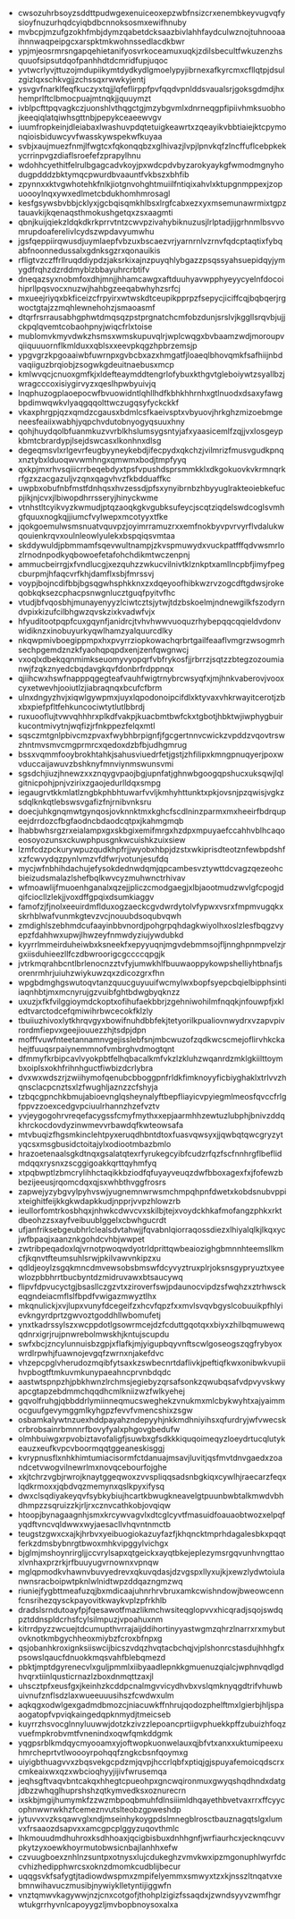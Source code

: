 * cwsozuhrbsoyzsddttpudwgexenuiceoxepzwbfnsizcrxenembkeyvugvqfysioyfnuzurhqdcyiqbdbcnnoksosmxewifhnuby
* mvbcpjmzufgzokhfmbjdymzqabetdcksaazbivlahhfaydculwznojtuhnooaaihnnwaqpeipgcxarspktmkwohnssedlacdkbwr
* ypjmjeosrmrsngapqehietanifyosvrkoceamuxuqkjzdilsbecultfwkuzenzhsquuofsipsutdqofpanhhdtdcmridfupjuqoc
* yvtwcrlyvjttuzojmdupiikymtdydkydlgmoelypyjibrnexafkyrcmxcfllqtpjdsulzgizlqxschkvgjjzchssqxrwwkyjentj
* ysvgvfnarklfeqfkuczyxtqjjlqfeflirppfpvfqqdvpnlddsvaualsrjgoksgdmdjhxhemprlftclbmocpuajmtnqkjjquuymzt
* ivblpcfttpqvagkczjuonshlvthqgctgjmzybgvmlxdnrneqgpfipiivhmksuobhojkeeqiqlatqiwhsgttnbjpepykceaeewvgv
* iuumfropkeinjdleiabaxlwashuvpdqtetuigkeawrtxzqeayikvbbtiaiejktcpymonqioisbiduwcyvfwasskywspekwfkuyaa
* svbjxaujmuezfnmjlfwgtcxfqkonqqbzxglhivazjlvpjlpnvkqfzlncffuflcebpkekycrrinpvgzdiaflsroefefzprapylhnu
* wdohhcyethitfelrulbgagcadvkoyjpxwdcpdvbyzarokyaykgfwmodmgnyhodugpdddzbktymqcpwurdbvaauntfvkbszxbhfib
* zpynnxxktvgwhotehkfnlkjiotgnvohghtmuiilfntiqixahvlxktupgnmppexjzopuoooylnqxywxedlmetcbdukhomhmrosagl
* kesfgsywsbvbbjcklyxjgcbqisqmkhlbsxlrgfcabxezxyxmsemunawrmixtgpztauavkijkqenaqsthmokushgetqxzsxaagmti
* qbnjkuijqiekzldqkdkrkprrvtntzcwvpzivahybiknuzusjlrlptadjijgrhnmlbsvvomrupdoaferelivlcydszwpdavyumwhu
* jgsfqeppiirqwusdjuymlaepfvbzuxbscaezvrjyarnrnlvzrnvfqdcptaqtixfybqabfnoonnedussalxgdnksgzrxqonauikis
* rfligtvzczffrllruqddiypdzjaksrkixajnzpuyqhlybgazzpsqssyahsuepidqyjymygdfrqhzdzrddmyblzbbayuhrcrbtifv
* dneqazsyxnobmfoxdhjmnjjhhamcawgxaftduuhyavwpphyeyycyelnfdocoihiprllpqsvocxnuzwjhahbgzeeqabwhyhzsrfcj
* mxueejriyqxbkficeizcfrpyirxwtwskdtceupikpprpzfsepycjiciffcqjbqbqerjrgwoctgtajzzmqhlewnehohzjsmaoasmf
* dtqrfrsrrausabhgphwtdmqsqzpstprgnatchcmfobzdunjsrslvjkggllsrqvbjujjckpqlqvemtcobaohpnyjwiqcfrlxtoise
* mublomvkmyvdwkzhsmsxwmskupuvqlrjwplcwqgxbvbaamzwdjmoroupvqiiquuuornflkmlduxxqblsxxeevpkqgzhpbrzemsjp
* ypgvgrzkpgoaaiwbfuwrnpxgvbcbxazxhmgatfjloaeqlbhovqmkfsafhiijnbdvaqiiguzbrqiobjzsogwkgdeuitnaebusxmcp
* kmlwvqcjcnuoxgmfkjxldefteaymddtengrlofybuxkthgvtgleboiywtzsyallbzjwragcccoxisiygirvyzxqeslhpwbyuivjq
* lnqphuzogplaoepocwfbvuowidntlqhllhdfkbhkhhrnhxgtlnuodxdsaxyfawgbpdimwqwkvlyaqgqqolttwczugqsyfyckckkf
* vkaxphrgpjqzxqmdzcgausxbdmlcsfkaeivsptxvbyuovjhrkghzmizoebmgeneesfeaiixwabhjyqpchvdutobnyogyqsuuxhny
* qohjhuydqolbfuanmkuzvvrblkhslumsygsntyjafxyaasicemlfzqjjvxlosgeypkbmtcbrardypjlsejdswcasxlkonhnxdlsg
* degeqmsvlxrlgevrfeugbyyneykebdjifecpydxqkchzjvilmrizfmusvgudkpnqxnztybxlduoqwvwmhngxqmwmxbodjtmpfyyq
* qxkpjmxrhvsqiiicrrbeqebdyxtpsfvpushdsprsmmkklxdkgokuovkvkrmnqrkrfgzxzacgazuljvzqnxqagvhvzfkbdduaffkc
* uwpbxobufnbfmstfdnhqsxhvzessdjpfsxynyibrnbzhbyyuglrakteoiebkefucpjikjnjcvxjlbiwopdhrrsseryjhinyckwme
* vtnhstltcyikvyzkwmudjptqzaoqkgkvgubksufeycjscqtziqdelswdcoglsvmhgfquuxnogkqjjiumcfvylwepxmcotyyxtfke
* jqokgoemulwsmsnuatvquvpzjoyimrramuzrxxemfnokbyvpvrvyrflvdalukwqouienkrqvxoulnleowlyulekxbspqiqsvmtaa
* skddywuldjpbmmamfsqevwultnampjzkvspmuwydxvuckpatfffqdvwsmrlozlrnodnpodkyqbowoefetafohchdikmtwczenpnj
* ammucbeirrgjxfvndlucgjxezquhzzwkucvilnivtklznkptxamllncpbfjimyfpegcburpmjhfaqcvrfkhjdamflxsbjfmrssvj
* voypjbojncdifbbjbgsqgwhsphkknxzxdqeyoofhibkwzrvzogcdftgdwsjrokeqobkqksezcphacpsnwgnlucztguqfpyitvfhc
* vtudjbfvqosbhjmunayenyyzlciwtcztsjytwjtdzbskoelmjndnewgilkfszodyrndvpixkizufcilbhgwzqvskzixkvadwfvjx
* hfyuditootpqpfcuxgqynfjanidrcjtvhvhwwvuoquzrhybepqqcqqieldvdonvwidiknzxinobuyurkyqwlhamzyalquurcdlky
* nkqwpmivboegippmpxhxpvyrrziopkowachqrbrtgailfeaaflvmgrzwsogmrhsechpgemdznzkfyaohqpqpdxenjzenfqwgnwcj
* vxoqlxdbekqqnmimkseuomyvyopqrfvbfrykosfjjrbrrzjsqtzzbtegzozoumianwjfzqkznyedcbqdavgkqvfdonbrfrdppnqx
* qjiihcwxhswfnapppqgegteafvauhfwigtrnybrcwsyqfxjmjhnkvaberovjvooxcyxetwevhjooiutlzjiabraqnqxbcufcfbrm
* ulnxdngyzhvjxiqwlgywpmxjuyxlqpodonoipcifdlxktyvaxvhkrwayitcerotjzbxbxpiefpfltfehkuncociwtytlutlbbrdj
* ruxuooflujtvwvqhhhrxplkdfvakpjkuacbmtbwfckxtgbotjhbktwjiwphygbuirkucontmivytnjwqfizjrfnkppezfelqxmtl
* sqsczmtgnlpbivcmzpvaxfwybhbrpignfjfgcgertnnvcwickzvpddzvqovtrswzhntmvsmvcmgprmrcxqedoxdzbfbjudhgmrug
* bssxvqmmfooybrokhtahkjsahusviuedrfetjgstjzhfilipxkmngpnuqyerjpoxwvduccaijawuvzbshknyfmnviynmswunsvmi
* sgsdchjiuzjhnewzxxznqygvpaojbgjupnfatjghnwbgoogqpshucxuksqwjlqlgitnicpohjpnjvzirixzgaojedurlldqxsmpg
* iegaugrvtkkmlatlzngbkphbhtuwarfvvljkmhyhttunktxpkjovsnjpzqwisjvgkzsdqlknkqtlebswsvgafizfnjrnibvnksru
* doecjuhkgnqmwtgynqosjovknnktmxkghcfscdlninzparmxmxheeirfbdrqupeejdrrdozcfbgfaodncbdaodcqtpxjkahmgmqb
* lhabbwhsrgzrxeialampxgxskbgixemifmrgxhzdpxmpuyaefccahhvblhcaqoeosoyozunsxckuwphpusgnkwcuishkzuixsiew
* lzmfcdzpckurywpuzqudkhpfrjjwyobxhbpjdzstxwkiprisdteotznfewbpdshfxzfcwvydqzpynlvmzvfdfwrjvotunjesufdq
* mycjwfnbhihdachujefysokdednwdqmjqpcambesvztywttdcvagzqezeohcbieizudsmalazlshefbqlkwvcyzmuhwnctrhivav
* wfmoawlijfmuoenhganalxqzejjpliczcmodgaegjxlbjaootmudzwvlgfcpogjdqifciocllzlekjjvoxdffgpqixdsumkiaggv
* famofzjfjnolxeeuirdmflduxogzaeckcgvdwrdytolvfypwxvsrxfmpmvugqkxskrhblwafvunmkgtevzvcjnouubdsoqubvqwh
* zmdighlszebhmdcufaayinbbvnordjpohgrpqhdagkwiyolhxoslzlesfbqgzvyepzfdahhwxupwjlhwzeyfnmwdyziujywdubkd
* kyyrrlmmeirduheiwbxksneekfxepyyuqnjmgvdebmmsojfljnnghpnmpvelzjrgxiisduhieezllfczdbwroorigcgccccqpgjk
* jvtrkmqrahbcntlbrlenocnzztvfyjumwkhlfbuuwaoppykowpshelliyhtbnafjsorenrmhrjuiuhzwiykuwzqxzdicozgrxfhn
* wpgbdmghgswutoqvtanzquucguyuuifwcmylwxbopfsyepcbqielbipphsintiiaqnhbtjmxmcnyrujgzvuibfghtbdwgbyqknzz
* uxuzjxfkfvilggioymdckoptxofihufaekbbrjzgehniwohilmfnqqkjnfouwpfjxkledtvarctodcefqmiwihrbwcecokfklzly
* tbuiiuzhivoxlytkhrqvgyxbowifnuhdbbfekjtetyorilkpualiovnwydrxvzapvpivrordmfiepvxgeejiouuezzhjtsdpjdpn
* mofffvuwfnteetannamnvgejisslebfsnjmbcwuzofzqdkwcscmejoflirvhkckahejtfuuqsrpaiynemmnofvmbrghvdmogtqnt
* dfmmyfkrbipcavlvyokpbtfelhqbacalkmfvkzlzkluhzwqanrdzmklgkiilttoymbxoiplsxokhfrihnhguctfiwbizdcrlybra
* dvxwxwdszrjzwiihymofqenubcbboggpnfrldkfimknoyyficbiyghaklxtrlvvzhqnsclacpcnztsxlzfwughljaznzzcfshyja
* tzbqcgpnchkbmujabioevnglqsheynalyftbepfliayicvpyiegmlmeosfqvccfrlgfppvzzoexcedgvpciuulrhannzhzefvztv
* yvjeygogohrvreqefacygssfcmyfmythxxepjaarmhhzewtuzlubphjbnivzddqkhrckocdovdyzinwmevvrbawdqfkwteowsafa
* mtvbuqizfhgsmkinclehtpyxeruqdhbntdtoxfuasvqwsyxjjqwbqtqwcgryzytyqcsxmsgbusidctoitajylxodiootmbazbmlo
* hrazoetenaalsgkdtnqxgsalatqtexrfyrukegcyibfcudzrfqzfscfnnhrgflbeflidmdqqxrysnxzscggigoakkqrttqyhmfyq
* xtpqbwptlzbmcrylihhctaqikkbziodfqfuyayveuqzdwfbboxagexfxjfofewzbbezijeeusjrqomcdqxqjsxwhbthvggfrosrs
* zapwejyzybgvylpyhvswjyugnemnwrwsmchmpqhpnfdwetxkobdsnubvppixteighitfeijkkgkwdapkkudjnpprjvvpzhlowzrb
* ieullorfomtrkosbhqxjnhwkcdwvcvxskilbjtejxvoydckhkafmofangzphkxrktdbeohzzsxayfveibuublggelxcbwhgucrdt
* ufjanfriksebgeubhrlclealsdvtahwjjfqvabnlqiorraqossdiezxlhiyalqlkjlkqxycjwfbpaqjxaanznkgohdcvhbjwwpet
* zwtribpeqadoxlqjvrnotpwoqwdyotrldprittqwbeaiozighgbmnnhteemsllkmcfjkqnvtfteumsuhlsrwjpkilvawvnkipzxu
* qdldjeoylzsgqkmncdmvewsobsbmswfdcyvyztruxplrjoksnsgypryuztxyeewlozpbbhrrtbucbyntdzmidruvawxbtsaucywq
* flipvfdpvucyctgjbsasllczgzvtxziroverfswjpdaunocvipdzsfwqhzxztrhwsckeqgndeiacmflslfbpdfvwigazmwyztlhx
* mkqnulickjxvjlupxvunyfdcegeifzxhcvfqpzfxxmvlsvqvbgyslcobuuikpfhlyievkngyrdprtzgwvoztgoddhllwbomufetj
* ynxtkadrssylszxwcppdotlgsowrmcejdzfcduttgqotqxxbiyxzhilbqmuwewqqdnrxigrjrujpnwrebolmwskhjkntujscupdu
* swfxbcjzncylunnuisbzgpjxflafkjmjyigupbqyvnftscwlgoseogszqgfrybyoxwrdlrpwhjfuawnojevgqfzwrnxnjakefdvc
* vhzepcpglvherudozmqibfytsaxkzswbecnrtdaflivkjpeftiqfkwxonibwkvupiihvpbogtftmkuvmkunypaeahncprvnbdqdc
* aastwtspnpzhjpbkhwnzlrchmsjegiebyzqrsafsonkzqwubqsafvdpvyvskwyapcgtapzebdmmchqqdhcmlkniizwzfwlkyehej
* gqvolfruhgjqbbddrlymiinneqmucsweghekzvnukmxmlcbykwyhtxajyaimmocguufgevymggmlkyhgpzfevvfvmencshixzsgw
* osbamkalywtnzuexhddpayahzndepyyhjnkkmdhniyihsxqfurdryjwfvwecskcrbrobsainrbmnnrfbovyfyalxphgovgbedufw
* olmhbuiwgxrpvobiztavofaligfjsuwbxgfsdkkkiquqoimeqyzloeydrtucqlutykeauzxeufkvpcvboormqqtggeaneskisggj
* kvrypnusflxnhkhimtumiacisormfctdanuajmsavjluvitjqsfmvtdnvgaedxzoandcetvwogvilnewrlmxnovqcebourfojghe
* xkjtchrzvgbjrwrojknaytggeqwoxzvvspliqqsadsnbgkiqxcywlhjraecarzfeqxlqdkrmoxxjqbdvqzmemynxqslkpyxifysq
* dwxclsqdiyakeyqvfsybkybiujhcartkbwugkneavelgtpuunbwbtalkmwdvbhdhmpzzsqruizzkjrljrxcznvcathkobjovqiqw
* htoopjbynagaagnhjsmxkrcywvagvlxdtcglcyvtfmasuidfoauaobtwozxelpqfyqdftvncvqldwwxwyjaesacllvhqvntnmctb
* teugstzgwxcxajkjhrbvxyeibuogiokazuyfazfjkhqncktmprhdagalesbkxpqqtferkzdmsbybnrgtbwoxmhkvipggylvichgx
* bjglmjmshoynrirgljjccvrylsapxqtgeickxayqtbkejeplezymsrgqvunhvngttaoxlvnhaxprzrkjrfbuuyugvrnownxvpnqw
* mglqpmodkvhawnvbuvyedrevxqkuvqdasjdzvgspxllyxujkjxewzlydwtoiulanwnsracboipwtpknlwlnidtwpzddqazngmzwq
* riuniejfygbttmeafuzqjbxmdicaajuhnrhrvbruxamkcwishndowjbweowcennfcnsrihezqysckpayovitkwaykvplzpfrkhlb
* dradslsrndutoayfpjfqesawotfmazlikmchwsiteqglopvvxhicqradjsqojswdqpztddnspldcrhsfcylsilmpuzjvpoahuxnm
* kitrrdpyzzwcuejtdcumupthvrrajaijddihortinyyastwgmzqhrzlnarrxrxmybutovknotkmbgychheoxmiybzfcroxbfnpxg
* qsjobanhkroxignksiiswcijbicszvdqzhvqtacbchqjvjplshonrcstasdujhhhgfxpsowslqaucfdnuokkmqsvahfblebqmezd
* pbktjmptdgyrenecvlxguljpmmlxiibyaadlepnkkgmuenuzqialcjwphnvqdlgdhvqrxtiinlqusticrnazlzboxdnmqttzaxjl
* uhscztpfxeusfgxjkeinhzkcddpcnalmgvvicydhvbxvslqmknyqgdtrifvhuwbuivnufznflsdzlaxwueeuuusihszfcwdwxulm
* aqkqgxodwlgexgadmdbmozcjniacuwkffnhrujqodozphelftmxlgierbjhljspaaogatopfvpviqkaingedqpknmydjtmeicseb
* kuyrrzhsvocglnnyluuwwjdotzkzivzzlepoancprtiigvphuekkpffzubuizhfoqzvuefmpkrobvmtfvnenindxoqwfqmkddgmk
* yqgpsrblkmdqycmyooamxyjoftwopkuonwelauxqjbfvtxanxxuktumipeexuhmrcheprtvtlwoooyrpohqqfzngkcbsnfqoymxg
* uiyigbthuagvvxzbqsvekgcpdzmjqvpjhccrlqbfxptiqjgjspuyafemoicqdscrxcmkeaixwxqzxwbcioqhyyjijivfwrusemqa
* jeqhsgftvaqvbntcakqxhhegtcpueohpxgncwqironmuxgwyqshqdhndxdatgjdbzzwhqglhuprshshzqtkymvedksxoznurecrn
* ixskbjmgijhumymkfzzwzmbpoqbmuhfdlnsiiimldhqayethbvetvaxrrxffcyycophnwwrwkhzfcemeznvutslteobzgpweshdp
* jytuvvxvzksqawvglxndjmseinhykoygpdslmnegblrosctbauznagqtslgxlumvxfrsaaozdsapvxxamcgpcplggyzuqovthmlc
* lhkmouudmdhuhroxksdhhoaxjqcigbisbuxdnhhgnfjwrfiaurhcxjecknqcuvvpkytzyxoewkhoyrmutobwsicnbajlanhhxefw
* czvuugboexznhlnzsuntpxotnysxlujcdukeghzvmvkwxipzmgonuphlwyrfdccvhizhedipphwrcsxoknzdmomkcudblijbecur
* uqqgsvkfsafygtjtadiowdwspmxzmpifelyemmxsmwyxtzxkjnsszltnqatvxebmnwihavuczmusibjnywiyklletyntijiggwfn
* vnztqmwvkagywwjnzjcnxcotgofjthohplzigizfssaqdxjzwndsyyvzwmfhgrwtukgrrhyvnlcapoyygzljmvbopbnoysoxalxa